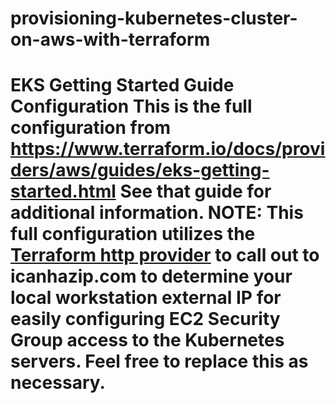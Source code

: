 # provisioning-kubernetes-cluster-on-aws-with-terraform
# EKS Getting Started Guide Configuration  This is the full configuration from https://www.terraform.io/docs/providers/aws/guides/eks-getting-started.html  See that guide for additional information.  NOTE: This full configuration utilizes the [Terraform http provider](https://www.terraform.io/docs/providers/http/index.html) to call out to icanhazip.com to determine your local workstation external IP for easily configuring EC2 Security Group access to the Kubernetes servers. Feel free to replace this as necessary.
